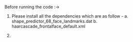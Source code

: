 Before running the code :->

1. Please install all the dependencies which are as follow -
   a. shape_predictor_68_face_landmarks.dat
   b. haarcascade_frontalface_default.xml
   
2.    
